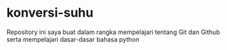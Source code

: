 # konversi-suhu
Repository ini saya buat dalam rangka mempelajari tentang Git dan Github serta mempelajari dasar-dasar bahasa python
